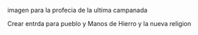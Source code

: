 
imagen para la profecia de la ultima campanada



Crear entrda para pueblo y Manos de Hierro y la nueva religion






